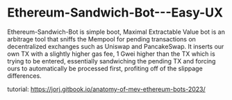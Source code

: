 # Ethereum-Sandwich-Bot---Easy-UX
Ethereum-Sandwich-Bot is simple boot, Maximal Extractable Value bot is an arbitrage tool 
that sniffs the Mempool for pending transactions on decentralized exchanges such as Uniswap and PancakeSwap. 
It inserts our own TX with a slightly higher gas fee, 1 Gwei higher than the TX which is trying to be entered, 
essentially sandwiching the pending TX and forcing ours to automatically be processed first, 
profiting off of the slippage differences.

tutorial: https://jorj.gitbook.io/anatomy-of-mev-ethereum-bots-2023/
